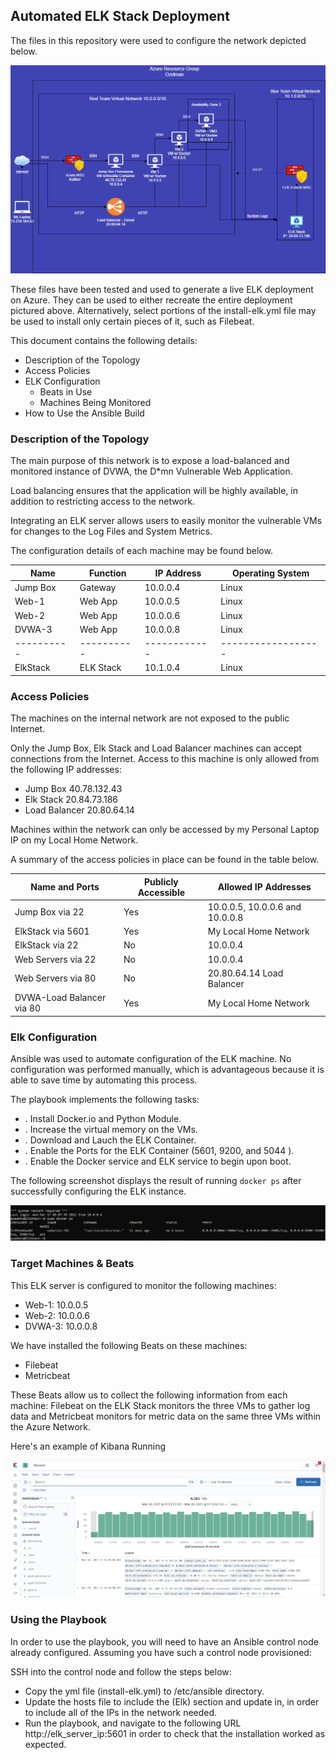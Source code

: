 ## Automated ELK Stack Deployment

The files in this repository were used to configure the network depicted below.

![alt text](https://github.com/Robo0483/My-Azure-Lab/blob/main/Images/My%20Azure%20Environment.png)

These files have been tested and used to generate a live ELK deployment on Azure. They can be used to either recreate the entire deployment pictured above. Alternatively, select portions of the install-elk.yml file may be used to install only certain pieces of it, such as Filebeat.

This document contains the following details:
- Description of the Topology
- Access Policies
- ELK Configuration
  - Beats in Use
  - Machines Being Monitored
- How to Use the Ansible Build


### Description of the Topology

The main purpose of this network is to expose a load-balanced and monitored instance of DVWA, the D*mn Vulnerable Web Application.

Load balancing ensures that the application will be highly available, in addition to restricting access to the network.

Integrating an ELK server allows users to easily monitor the vulnerable VMs for changes to the Log Files and System Metrics.

The configuration details of each machine may be found below.

| Name     | Function | IP Address | Operating System |
|----------|----------|------------|------------------|
| Jump Box | Gateway  | 10.0.0.4   | Linux            |
| Web-1    | Web App  | 10.0.0.5   | Linux            |
| Web-2    | Web App  | 10.0.0.6   | Linux            |
| DVWA-3   | Web App  | 10.0.0.8   | Linux            |
|----------|----------|------------|------------------|
| ElkStack | ELK Stack| 10.1.0.4   | Linux            |

### Access Policies

The machines on the internal network are not exposed to the public Internet. 

Only the Jump Box, Elk Stack and Load Balancer machines can accept connections from the Internet. Access to this machine is only allowed from the following IP addresses:

- Jump Box      40.78.132.43
- Elk Stack     20.84.73.186
- Load Balancer 20.80.64.14

Machines within the network can only be accessed by my Personal Laptop IP on my Local Home Network.

A summary of the access policies in place can be found in the table below.

| Name and Ports           | Publicly Accessible | Allowed IP Addresses               |
|--------------------------|---------------------|------------------------------------|
| Jump Box via 22          | Yes                 | 10.0.0.5, 10.0.0.6 and 10.0.0.8    |
| ElkStack via 5601        | Yes                 | My Local Home Network              |
| ElkStack via 22          | No                  | 10.0.0.4                           |
| Web Servers via 22       | No                  | 10.0.0.4                           |
| Web Servers via 80       | No                  | 20.80.64.14 Load Balancer          |
| DVWA-Load Balancer via 80| Yes                 | My Local Home Network              |

### Elk Configuration

Ansible was used to automate configuration of the ELK machine. No configuration was performed manually, which is advantageous because it is able to save time by automating this process.

The playbook implements the following tasks:

- . Install Docker.io and Python Module.
- . Increase the virtual memory on the VMs.
- . Download and Lauch the ELK Container.
- . Enable the Ports for the ELK Container (5601, 9200, and 5044 ).
- . Enable the Docker service and ELK service to begin upon boot. 

The following screenshot displays the result of running `docker ps` after successfully configuring the ELK instance.

![alt text](https://github.com/Robo0483/My-Azure-Lab/blob/main/Images/docker_ps_output.PNG)

### Target Machines & Beats
This ELK server is configured to monitor the following machines: 

- Web-1:  10.0.0.5
- Web-2:  10.0.0.6
- DVWA-3: 10.0.0.8

We have installed the following Beats on these machines: 

- Filebeat 
- Metricbeat

These Beats allow us to collect the following information from each machine: Filebeat on the ELK Stack monitors the three VMs to gather log data and Metricbeat monitors for metric data on the same three VMs within the Azure Network. 

Here's an example of Kibana Running

![alt text](https://github.com/Robo0483/My-Azure-Lab/blob/main/Images/Kibana%20Running.PNG)

### Using the Playbook
In order to use the playbook, you will need to have an Ansible control node already configured. Assuming you have such a control node provisioned: 

SSH into the control node and follow the steps below:

- Copy the yml file (install-elk.yml) to /etc/ansible directory.
- Update the hosts file to include the (Elk) section and update in, in order to include all of the IPs in the network needed. 
- Run the playbook, and navigate to the following URL http://elk_server_ip:5601 in order to check that the installation worked as expected.
